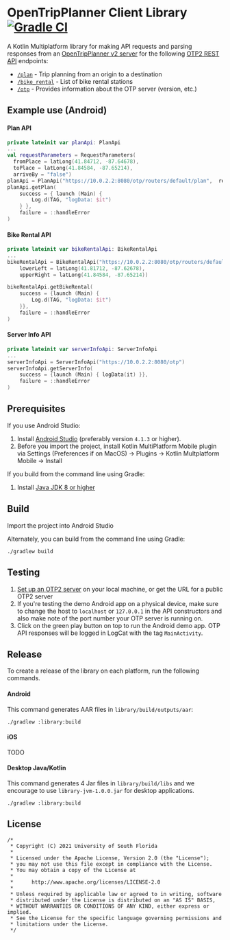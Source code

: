 # OpenTripPlanner Client Library [![Gradle CI](https://github.com/CUTR-at-USF/opentripplanner-client-library/actions/workflows/gradle.yml/badge.svg)](https://github.com/CUTR-at-USF/opentripplanner-client-library/actions/workflows/gradle.yml)

A Kotlin Multiplatform library for making API requests and parsing responses from an [OpenTripPlanner v2 server](http://www.opentripplanner.org/) for the following [OTP2 REST API](http://dev.opentripplanner.org/apidoc/2.0.0/index.html) endpoints:
* [`/plan`](http://dev.opentripplanner.org/apidoc/2.0.0/resource_PlannerResource.html) - Trip planning from an origin to a destination
* [`/bike_rental`](http://dev.opentripplanner.org/apidoc/2.0.0/resource_BikeRental.html) - List of bike rental stations
* [`/otp`](http://dev.opentripplanner.org/apidoc/2.0.0/resource_ServerInfo.html) - Provides information about the OTP server (version, etc.)

## Example use (Android)

#### Plan API

```kotlin
private lateinit var planApi: PlanApi
...
val requestParameters = RequestParameters(
  fromPlace = latLong(41.84712, -87.64678),
  toPlace = latLong(41.84584, -87.65214),
  arriveBy = "false")
planApi = PlanApi("https://10.0.2.2:8080/otp/routers/default/plan",  requestParameters)
planApi.getPlan(
    success = { launch (Main) {
        Log.d(TAG, "logData: $it")
    } },
    failure = ::handleError
)
```

#### Bike Rental API

```kotlin
private lateinit var bikeRentalApi: BikeRentalApi
...
bikeRentalApi = BikeRentalApi("https://10.0.2.2:8080/otp/routers/default/bike_rental",
    lowerLeft = latLong(41.81712, -87.62678),
    upperRight = latLong(41.84584, -87.65214))

bikeRentalApi.getBikeRental(
    success = {launch (Main) { 
        Log.d(TAG, "logData: $it") 
    }},
    failure = ::handleError
)
```

#### Server Info API

```kotlin
private lateinit var serverInfoApi: ServerInfoApi
...
serverInfoApi = ServerInfoApi("https://10.0.2.2:8080/otp")
serverInfoApi.getServerInfo(
    success = {launch (Main) { logData(it) }},
    failure = ::handleError
)
```

## Prerequisites

If you use Android Studio:
1) Install [Android Studio](https://developer.android.com/studio) (preferably version `4.1.3` or higher).
2) Before you import the project, install Kotlin MultiPlatform Mobile plugin via Settings (Preferences if on MacOS) -> Plugins -> Kotlin Multplatform Mobile -> Install

If you build from the command line using Gradle:
1) Install [Java JDK 8 or higher](https://www.oracle.com/java/technologies/javase-downloads.html)

## Build
Import the project into Android Studio

Alternately, you can build from the command line using Gradle:

`./gradlew build`

## Testing
1. [Set up an OTP2 server](http://docs.opentripplanner.org/en/latest/Basic-Tutorial/) on your local machine, or get the URL for a public OTP2 server
1. If you're testing the demo Android app on a physical device, make sure to change the host to `localhost` or `127.0.0.1` in the API constructors and also make note of the port number your OTP server is running on.
1. Click on the green play button on top to run the Android demo app. OTP API responses will be logged in LogCat with the tag `MainActivity`.

## Release
To create a release of the library on each platform, run the following commands.

#### Android

This command generates AAR files in `library/build/outputs/aar`:

```
./gradlew :library:build
```

#### iOS

TODO

#### Desktop Java/Kotlin

This command generates 4 Jar files in `library/build/libs` and we encourage to use `library-jvm-1.0.0.jar` for desktop applications.

```
./gradlew :library:build
```

## License
```
/*
 * Copyright (C) 2021 University of South Florida
 *
 * Licensed under the Apache License, Version 2.0 (the "License");
 * you may not use this file except in compliance with the License.
 * You may obtain a copy of the License at
 *
 *      http://www.apache.org/licenses/LICENSE-2.0
 *
 * Unless required by applicable law or agreed to in writing, software
 * distributed under the License is distributed on an "AS IS" BASIS,
 * WITHOUT WARRANTIES OR CONDITIONS OF ANY KIND, either express or implied.
 * See the License for the specific language governing permissions and
 * limitations under the License.
 */
```
